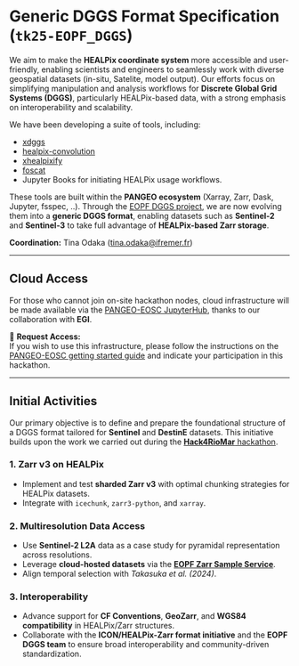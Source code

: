 # Generic DGGS Format Specification (`tk25-EOPF_DGGS`)

We aim to make the **HEALPix coordinate system** more accessible and user-friendly, enabling scientists and engineers to seamlessly work with diverse geospatial datasets (in-situ, Satelite, model output). Our efforts focus on simplifying manipulation and analysis workflows for **Discrete Global Grid Systems (DGGS)**, particularly HEALPix-based data, with a strong emphasis on interoperability and scalability.

We have been developing a suite of tools, including:

- [xdggs](https://xdggs.readthedocs.io/en/latest/)
- [healpix-convolution](https://healpix-convolution.readthedocs.io/en/latest/)
- [xhealpixify](https://xhealpixify.readthedocs.io/en/latest/)
- [foscat]()
- Jupyter Books for initiating HEALPix usage workflows.  

These tools are built within the **PANGEO ecosystem** (Xarray, Zarr, Dask, Jupyter, fsspec, ..). Through the [EOPF DGGS project](https://github.com/EOPF-DGGS/), we are now evolving them into a **generic DGGS format**, enabling datasets such as **Sentinel-2** and **Sentinel-3** to take full advantage of **HEALPix-based Zarr storage**.

**Coordination:** Tina Odaka (tina.odaka@ifremer.fr)

---

## Cloud Access

For those who cannot join on-site hackathon nodes, cloud infrastructure will be made available via the [PANGEO-EOSC JupyterHub](https://pangeo-data.github.io/pangeo-eosc/), thanks to our collaboration with **EGI**.

🔹 **Request Access:**  
If you wish to use this infrastructure, please follow the instructions on the [PANGEO-EOSC getting started guide](https://pangeo-data.github.io/pangeo-eosc/users/users-getting-started.html) and indicate your participation in this hackathon.

---

## Initial Activities

Our primary objective is to define and prepare the foundational structure of a DGGS format tailored for **Sentinel** and **DestinE** datasets. This initiative builds upon the work we carried out during the [**Hack4RioMar** hackathon](https://fair2adapt.github.io/Hack4RiOMAR/).  

### 1. Zarr v3 on HEALPix

- Implement and test **sharded Zarr v3** with optimal chunking strategies for HEALPix datasets.
- Integrate with `icechunk`, `zarr3-python`, and `xarray`.

### 2. Multiresolution Data Access

- Use **Sentinel-2 L2A** data as a case study for pyramidal representation across resolutions.
- Leverage **cloud-hosted datasets** via the **[EOPF Zarr Sample Service](https://github.com/EOPF-Sample-Service/eopf-sample-notebooks/tree/main)**.
- Align temporal selection with *Takasuka et al. (2024)*.

### 3. Interoperability

- Advance support for **CF Conventions**, **GeoZarr**, and **WGS84 compatibility** in HEALPix/Zarr structures.
- Collaborate with the **ICON/HEALPix-Zarr format initiative** and the **EOPF DGGS team** to ensure broad interoperability and community-driven standardization.
